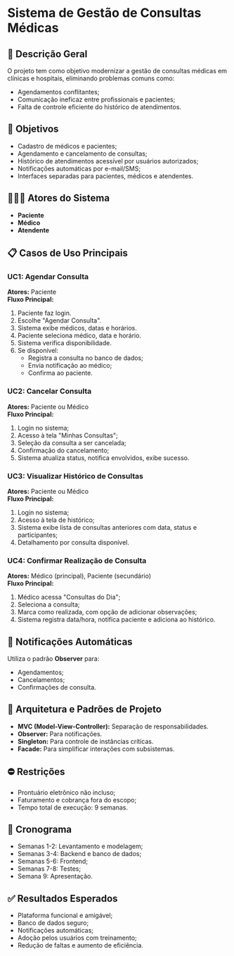 # Sistema de Gestão de Consultas Médicas

## 📌 Descrição Geral
O projeto tem como objetivo modernizar a gestão de consultas médicas em clínicas e hospitais, eliminando problemas comuns como:
- Agendamentos conflitantes;
- Comunicação ineficaz entre profissionais e pacientes;
- Falta de controle eficiente do histórico de atendimentos.

## 🎯 Objetivos
- Cadastro de médicos e pacientes;
- Agendamento e cancelamento de consultas;
- Histórico de atendimentos acessível por usuários autorizados;
- Notificações automáticas por e-mail/SMS;
- Interfaces separadas para pacientes, médicos e atendentes.

## 🧑‍🤝‍🧑 Atores do Sistema
- **Paciente**
- **Médico**
- **Atendente**

## 📋 Casos de Uso Principais

### UC1: Agendar Consulta
**Atores:** Paciente  
**Fluxo Principal:**
1. Paciente faz login.
2. Escolhe "Agendar Consulta".
3. Sistema exibe médicos, datas e horários.
4. Paciente seleciona médico, data e horário.
5. Sistema verifica disponibilidade.
6. Se disponível:
   - Registra a consulta no banco de dados;
   - Envia notificação ao médico;
   - Confirma ao paciente.

### UC2: Cancelar Consulta
**Atores:** Paciente ou Médico  
**Fluxo Principal:**
1. Login no sistema;
2. Acesso à tela "Minhas Consultas";
3. Seleção da consulta a ser cancelada;
4. Confirmação do cancelamento;
5. Sistema atualiza status, notifica envolvidos, exibe sucesso.

### UC3: Visualizar Histórico de Consultas
**Atores:** Paciente ou Médico  
**Fluxo Principal:**
1. Login no sistema;
2. Acesso à tela de histórico;
3. Sistema exibe lista de consultas anteriores com data, status e participantes;
4. Detalhamento por consulta disponível.

### UC4: Confirmar Realização de Consulta
**Atores:** Médico (principal), Paciente (secundário)  
**Fluxo Principal:**
1. Médico acessa "Consultas do Dia";
2. Seleciona a consulta;
3. Marca como realizada, com opção de adicionar observações;
4. Sistema registra data/hora, notifica paciente e adiciona ao histórico.

## 🔔 Notificações Automáticas
Utiliza o padrão **Observer** para:
- Agendamentos;
- Cancelamentos;
- Confirmações de consulta.

## 🧱 Arquitetura e Padrões de Projeto
- **MVC (Model-View-Controller):** Separação de responsabilidades.
- **Observer:** Para notificações.
- **Singleton:** Para controle de instâncias críticas.
- **Facade:** Para simplificar interações com subsistemas.

## ⛔ Restrições
- Prontuário eletrônico não incluso;
- Faturamento e cobrança fora do escopo;
- Tempo total de execução: 9 semanas.

## 📆 Cronograma
- Semanas 1-2: Levantamento e modelagem;
- Semanas 3-4: Backend e banco de dados;
- Semanas 5-6: Frontend;
- Semanas 7-8: Testes;
- Semana 9: Apresentação.

## ✅ Resultados Esperados
- Plataforma funcional e amigável;
- Banco de dados seguro;
- Notificações automáticas;
- Adoção pelos usuários com treinamento;
- Redução de faltas e aumento de eficiência.
